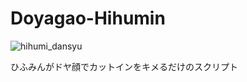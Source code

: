 # Doyagao-Hihumin
![hihumi_dansyu](https://s3-ap-northeast-1.amazonaws.com/alserver.jp/media_attachments/files/000/068/562/original/46f0eaca010dee0c.png)
<p>ひふみんがドヤ顔でカットインをキメるだけのスクリプト</p>
